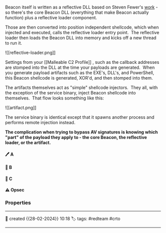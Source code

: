 
Beacon itself is written as a reflective DLL based on Steven Fewer's [work](https://github.com/stephenfewer/ReflectiveDLLInjection) - so there's the core Beacon DLL (everything that make Beacon actually function) plus a reflective loader component.  

Those are then converted into position independent shellcode, which when injected and executed, calls the reflective loader entry point.  The reflective loader then loads the Beacon DLL into memory and kicks off a new thread to run it.

![[reflective-loader.png]]

Settings from your [[Malleable C2 Profile]] , such as the callback addresses are stomped into the DLL at the time your payloads are generated.  When you generate payload artifacts such as the EXE's, DLL's, and PowerShell, this Beacon shellcode is generated, XOR'd, and then stomped into them.  

The artifacts themselves act as "simple" shellcode injectors.  They all, with the exception of the service binary, inject Beacon shellcode into themselves.  That flow looks something like this:

![[artifact.png]]

The service binary is identical except that it spawns another process and performs remote injection instead.

**The complication when trying to bypass AV signatures is knowing which "part" of the payload they apply to - the core Beacon, the reflective loader, or the artifact.**








#### 🖊️ A


#### 📔 B


####  📗 C


#### ⚠ Opsec




### Properties
---
📆 created   {{28-02-2024}} 10:18
🏷️ tags: #redteam #crto 

---

